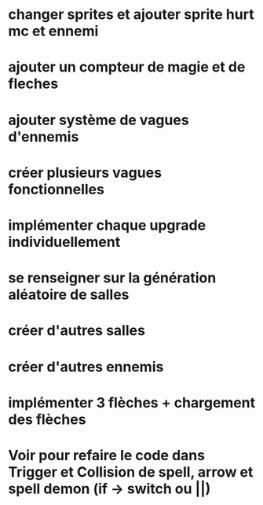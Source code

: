 # changer sprites et ajouter sprite hurt mc et ennemi
# ajouter un compteur de magie et de fleches
# ajouter système de vagues d'ennemis
# créer plusieurs vagues fonctionnelles
# implémenter chaque upgrade individuellement
# se renseigner sur la génération aléatoire de salles
# créer d'autres salles
# créer d'autres ennemis
# implémenter 3 flèches + chargement des flèches


# Voir pour refaire le code dans Trigger et Collision de spell, arrow et spell demon (if -> switch ou ||)